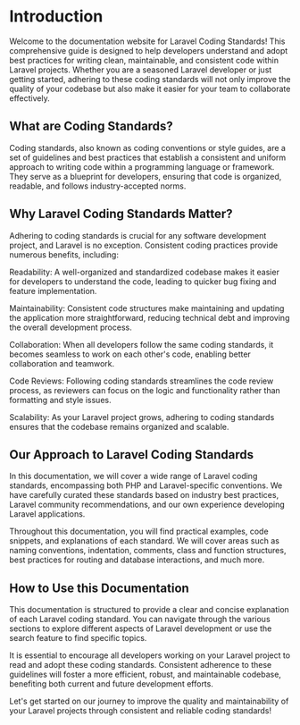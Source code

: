 # Introduction

Welcome to the documentation website for Laravel Coding Standards! This comprehensive guide is designed to help developers understand and adopt best practices for writing clean, maintainable, and consistent code within Laravel projects. Whether you are a seasoned Laravel developer or just getting started, adhering to these coding standards will not only improve the quality of your codebase but also make it easier for your team to collaborate effectively.

## What are Coding Standards?

Coding standards, also known as coding conventions or style guides, are a set of guidelines and best practices that establish a consistent and uniform approach to writing code within a programming language or framework. They serve as a blueprint for developers, ensuring that code is organized, readable, and follows industry-accepted norms.

## Why Laravel Coding Standards Matter?

Adhering to coding standards is crucial for any software development project, and Laravel is no exception. Consistent coding practices provide numerous benefits, including:

Readability: A well-organized and standardized codebase makes it easier for developers to understand the code, leading to quicker bug fixing and feature implementation.

Maintainability: Consistent code structures make maintaining and updating the application more straightforward, reducing technical debt and improving the overall development process.

Collaboration: When all developers follow the same coding standards, it becomes seamless to work on each other's code, enabling better collaboration and teamwork.

Code Reviews: Following coding standards streamlines the code review process, as reviewers can focus on the logic and functionality rather than formatting and style issues.

Scalability: As your Laravel project grows, adhering to coding standards ensures that the codebase remains organized and scalable.

## Our Approach to Laravel Coding Standards

In this documentation, we will cover a wide range of Laravel coding standards, encompassing both PHP and Laravel-specific conventions. We have carefully curated these standards based on industry best practices, Laravel community recommendations, and our own experience developing Laravel applications.

Throughout this documentation, you will find practical examples, code snippets, and explanations of each standard. We will cover areas such as naming conventions, indentation, comments, class and function structures, best practices for routing and database interactions, and much more.

## How to Use this Documentation

This documentation is structured to provide a clear and concise explanation of each Laravel coding standard. You can navigate through the various sections to explore different aspects of Laravel development or use the search feature to find specific topics.

It is essential to encourage all developers working on your Laravel project to read and adopt these coding standards. Consistent adherence to these guidelines will foster a more efficient, robust, and maintainable codebase, benefiting both current and future development efforts.

Let's get started on our journey to improve the quality and maintainability of your Laravel projects through consistent and reliable coding standards!